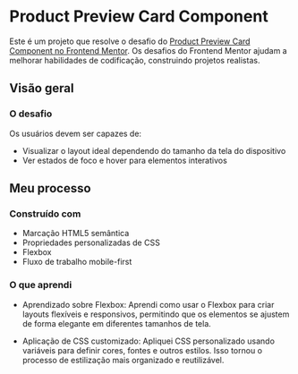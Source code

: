 # Product Preview Card Component

Este é um projeto que resolve o desafio do [Product Preview Card Component no Frontend Mentor](https://www.frontendmentor.io/challenges/product-preview-card-component-GO7UmttRfa). Os desafios do Frontend Mentor ajudam a melhorar habilidades de codificação, construindo projetos realistas.

## Visão geral

### O desafio

Os usuários devem ser capazes de:

- Visualizar o layout ideal dependendo do tamanho da tela do dispositivo
- Ver estados de foco e hover para elementos interativos

## Meu processo

### Construído com

- Marcação HTML5 semântica
- Propriedades personalizadas de CSS 
- Flexbox
- Fluxo de trabalho mobile-first

### O que aprendi

- Aprendizado sobre Flexbox: 
  Aprendi como usar o Flexbox para criar layouts flexíveis e responsivos, permitindo que os elementos se ajustem de forma elegante em diferentes tamanhos de tela.

- Aplicação de CSS customizado: 
  Apliquei CSS personalizado usando variáveis para definir cores, fontes e outros estilos. Isso tornou o processo de estilização mais organizado e reutilizável.
